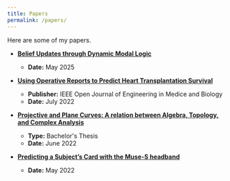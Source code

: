 ```yaml
---
title: Papers
permalink: /papers/
---
```


Here are some of my papers. 

- [**Belief Updates through Dynamic Modal Logic**](/assets/papers/belief_updates_through_dynamic_modal_logic.pdf)
   * **Date:** May 2025

- [**Using Operative Reports to Predict Heart Transplantation Survival**](https://pubmed.ncbi.nlm.nih.gov/36086591/)
   * **Publisher:** IEEE Open Journal of Engineering in Medice and Biology
   * **Date:** July 2022  

- [**Projective and Plane Curves: A relation between Algebra, Topology, and Complex Analysis**](https://oa.upm.es/70899/)
   * **Type:** Bachelor's Thesis
   * **Date:** June 2022

- [**Predicting a Subject’s Card with the Muse-S headband**](/assets/papers/predicting_a_subjects_card_with_the_muse_S_headband.pdf)
   * **Date:** May 2022